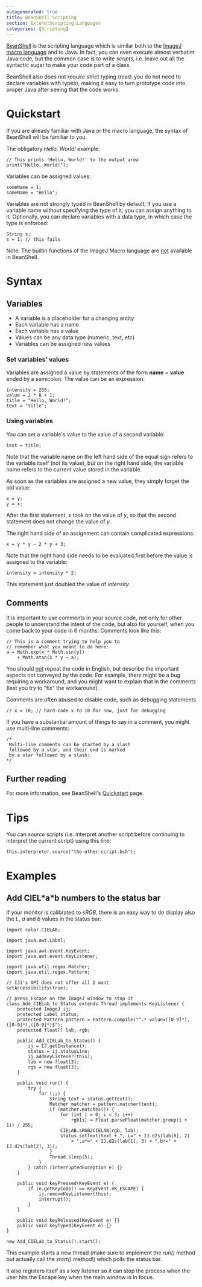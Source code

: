 ```yaml
---
autogenerated: true
title: BeanShell Scripting
section: Extend:Scripting:Languages
categories: [Scripting]
---
```


[BeanShell](http://www.beanshell.org/) is the scripting language which is similar both to the [ImageJ macro language](/scripting/macro) and to Java. In fact, you can even execute almost verbatim Java code, but the common case is to write *scripts*, i.e. leave out all the syntactic sugar to make your code part of a class.

BeanShell also does not require strict typing (read: you do not need to declare variables with types), making it easy to turn prototype code into proper Java after seeing that the code works.

# Quickstart

If you are already familiar with Java or the macro language, the syntax of BeanShell will be familiar to you.

The obligatory *Hello, World!* example:

    // This prints 'Hello, World!' to the output area
    print("Hello, World!");

Variables can be assigned values:

    someName = 1;
    someName = "Hello";

Variables are not strongly typed in BeanShell by default; If you use a variable name without specifying the type of it, you can assign anything to it. Optionally, you can declare variables with a data type, in which case the type is enforced:

    String s;
    s = 1; // this fails

Note: The builtin functions of the ImageJ Macro language are <u>not</u> available in BeanShell.

# Syntax

## Variables

-   A variable is a placeholder for a changing entity
-   Each variable has a name
-   Each variable has a value
-   Values can be any data type (numeric, text, etc)
-   Variables can be assigned new values

### Set variables' values

Variables are assigned a value by statements of the form **name** = **value** ended by a semicolon. The value can be an expression.

    intensity = 255;
    value = 2 * 8 + 1;
    title = "Hello, World!";
    text = "title";

### Using variables

You can set a variable's value to the value of a second variable:

    text = title;

Note that the variable name on the left hand side of the equal sign refers to the variable itself (not its value), but on the right hand side, the variable name refers to the current value stored in the variable.

As soon as the variables are assigned a new value, they simply forget the old value:

    x = y;
    y = x;

After the first statement, *x* took on the value of *y*, so that the second statement does not change the value of *y*.

The right hand side of an assignment can contain complicated expressions:

    x = y * y – 2 * y + 3;

Note that the right hand side needs to be evaluated first before the value is assigned to the variable:

    intensity = intensity * 2;

This statement just doubled the value of *intensity*.

## Comments

It is important to use comments in your source code, not only for other people to understand the intent of the code, but also for yourself, when you come back to your code in 6 months. Comments look like this:

    // This is a comment trying to help you to
    // remember what you meant to do here:
    a = Math.exp(x * Math.sin(y))
        + Math.atan(x * y – a);

You should <u>not</u> repeat the code in English, but describe the important aspects not conveyed by the code. For example, there might be a bug requiring a workaround, and you might want to explain that in the comments (lest you try to "fix" the workaround).

Comments are often abused to disable code, such as debugging statements

    // x = 10; // hard-code x to 10 for now, just for debugging

If you have a substantial amount of things to say in a comment, you might use multi-line comments:

    /*
     Multi-line comments can be started by a slash
     followed by a star, and their end is marked
     by a star followed by a slash:
    */

## Further reading

For more information, see BeanShell's [Quickstart](http://www.beanshell.org/manual/quickstart.html) page.

# Tips

You can *source* scripts (i.e. interpret another script before continuing to interpret the current script) using this line:

    this.interpreter.source("the-other-script.bsh");

# Examples

## Add CIEL\*a\*b numbers to the status bar

If your monitor is calibrated to *sRGB*, there is an easy way to do display also the *L*, *a* and *b* values in the status bar:

    import color.CIELAB;

    import java.awt.Label;

    import java.awt.event.KeyEvent;
    import java.awt.event.KeyListener;

    import java.util.regex.Matcher;
    import java.util.regex.Pattern;

    // IJ1's API does not offer all I want
    setAccessibility(true);

    // press Escape on the ImageJ window to stop it
    class Add_CIELab_to_Status extends Thread implements KeyListener {
        protected ImageJ ij;
        protected Label status;
        protected Pattern pattern = Pattern.compile("^.* value=([0-9]*),([0-9]*),([0-9]*)$");
        protected float[] lab, rgb;

        public Add_CIELab_to_Status() {
            ij = IJ.getInstance();
            status = ij.statusLine;
            ij.addKeyListener(this);
            lab = new float[3];
            rgb = new float[3];
        }

        public void run() {
            try {
                for (;;) {
                    String text = status.getText();
                    Matcher matcher = pattern.matcher(text);
                    if (matcher.matches()) {
                        for (int i = 0; i < 3; i++)
                            rgb[i] = Float.parseFloat(matcher.group(i + 1)) / 255;
                        CIELAB.sRGB2CIELAB(rgb, lab);
                        status.setText(text + ", L=" + IJ.d2s(lab[0], 2)
                            + ",a*=" + IJ.d2s(lab[1], 3) + ",b*=" + IJ.d2s(lab[2], 3));
                    }
                    Thread.sleep(5);
                }
            } catch (InterruptedException e) {}
        }
     
        public void keyPressed(KeyEvent e) {
            if (e.getKeyCode() == KeyEvent.VK_ESCAPE) {
                ij.removeKeyListener(this);
                interrupt();
            }
        }

        public void keyReleased(KeyEvent e) {}
        public void keyTyped(KeyEvent e) {}
    }

    new Add_CIELab_to_Status().start();

This example starts a new thread (make sure to implement the *run()* method but actually call the *start()* method!) which polls the status bar.

It also registers itself as a key listener so it can stop the process when the user hits the Escape key when the main window is in focus.


